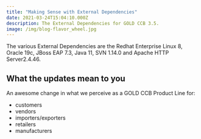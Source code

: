 ```yaml
---
title: "Making Sense with External Dependencies"
date: 2021-03-24T15:04:10.000Z
description: The External Dependencies for GOLD CCB 3.5.
image: /img/blog-flavor_wheel.jpg
---
```


The various External Dependencies are the Redhat Enterprise Linux 8, Oracle 19c, JBoss EAP 7.3, Java 11, SVN 1.14.0 and Apache HTTP Server2.4.46.



## What the updates mean to you

An awesome change in what we perceive as a GOLD CCB Product Line for:

- customers
- vendors
- importers/exporters
- retailers
- manufacturers



